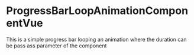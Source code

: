# ProgressBarLoopAnimationComponentVue
This is a simple progress bar looping an animation where the duration can be pass ass parameter of the component
